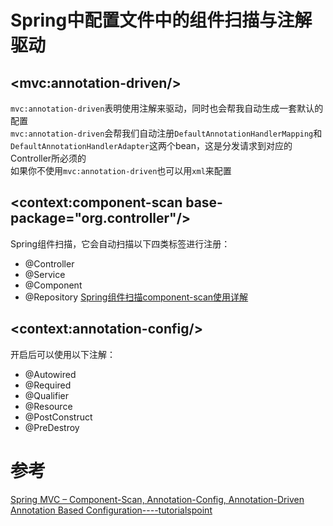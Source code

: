# Spring中配置文件中的组件扫描与注解驱动
## &lt;mvc:annotation-driven/&gt;
`mvc:annotation-driven`表明使用注解来驱动，同时也会帮我自动生成一套默认的配置  
`mvc:annotation-driven`会帮我们自动注册`DefaultAnnotationHandlerMapping`和`DefaultAnnotationHandlerAdapter`这两个bean，这是分发请求到对应的Controller所必须的  
如果你不使用`mvc:annotation-driven`也可以用`xml`来配置 



## <context:component-scan base-package="org.controller"/>
Spring组件扫描，它会自动扫描以下四类标签进行注册：
- @Controller
- @Service
- @Component
- @Repository
[Spring组件扫描component-scan使用详解](http://blog.csdn.net/yechaodechuntian/article/details/50585368)

## &lt;context:annotation-config/&gt;
开启后可以使用以下注解：
- @Autowired
- @Required
- @Qualifier
- @Resource
- @PostConstruct
- @PreDestroy

# 参考
[Spring MVC – Component-Scan, Annotation-Config, Annotation-Driven](https://scotch.io/@ethanmillar/spring-mvc-component-scan-annotation-config-annotation-driven) 
[Annotation Based Configuration----tutorialspoint](https://www.tutorialspoint.com/spring/spring_annotation_based_configuration.htm)

